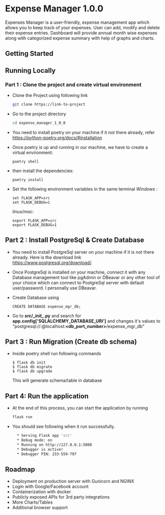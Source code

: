 
# Expense Manager 1.0.0

Expenses Manager is a user-friendly, expense management app which allows you to keep track of your expenses.
User can add, modify and delete their expense entries.
Dashboard will provide annual month wise expenses along with categorized expense summary with help of graphs and charts.



## Getting Started
## Running Locally




### Part 1 : Clone the project and create virtual environment

* Clone the Project using following link

    ```bash
    git clone https://link-to-project
    ```

* Go to the project directory

    ```bash
    cd expense_manager_1_0_0
    ```

* You need to install poetry on your machine if it not there already, refer https://python-poetry.org/docs/#installation

* Once poetry is up and running in our machine, we have to create a virtual environment:

    ```shell
    poetry shell
    ```

* then install the dependencies:

    ```shell
    poetry install
    ```

* Set the following environment variables in the same terminal
  _Windows_ :
    ~~~
    set FLASK_APP=src
    set FLASK_DEBUG=1 
    ~~~
  _linux/mac_:
    ~~~
    export FLASK_APP=src
    export FLASK_DEBUG=1
    ~~~
## Part 2 : Install PostgreSql & Create Database

* You need to install PostgreSql server on your machine if it is not there already. Here is the download link https://www.postgresql.org/download/.

* Once PostgreSql is installed on your machine, connect it with any Database management tool like pgAdmin or DBeavar or any other tool of your choice which can connect to PostgreSql server with default user/password. I personally use DBeavar.
* Create Database using
    ~~~
    CREATE DATABASE expense_mgr_db;
    ~~~
* Go to **_src_/\__init\__.py** and search for **app.config['SQLALCHEMY_DATABASE_URI']** and changes it's values to "postgresql://**<your db user>**:**<password>**@localhost:**<db_port_number>**/expense_mgr_db"

## Part 3 : Run Migration (Create db schema)

* Inside poetry shell run following commands
    ~~~ 
    $ flask db init
    $ flask db migrate
    $ flask db upgrade
    ~~~
    This will generate schema/table in database
    
## Part 4: Run the application
* At the end of this process, you can start the application by running
    ```bash
    flask run
    ```
* You should see following when it run successfully.

    ```bash
      * Serving Flask app 'src'
      * Debug mode: on         
      * Running on http://127.0.0.1:5000                                                                                                                                                                                    
      * Debugger is active!      
      * Debugger PIN: 233-559-797
    ```


## Roadmap

- Deployment on production server with Gunicorn and NGINX 
- Login with Google/Facebook account
- Containerization with docker
- Publicly exposed APIs for 3rd party integrations
- More Charts/Tables
- Additional browser support